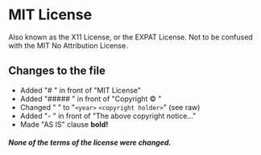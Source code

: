 # MIT License

Also known as the X11 License, or the EXPAT License. Not to be confused with the MIT No Attribution License.

## Changes to the file

- Added "# " in front of "MIT License"
- Added "##### " in front of "Copyright © <YEAR> <COPYRIGHT HOLDER>"
- Changed "<YEAR> <COPYRIGHT HOLDER>" to "`<year>` `<copyright holder>`" (see raw)
- Added "- " in front of "The above copyright notice..."
- Made "AS IS" clause **bold!**

##### None of the terms of the license were changed.
